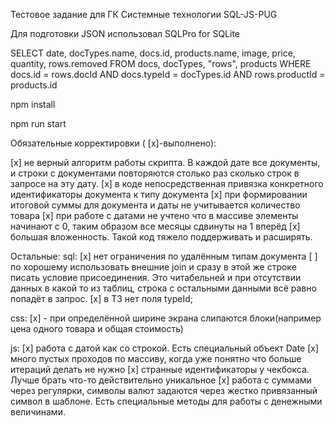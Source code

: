 Тестовое задание для ГК Системные технологии SQL-JS-PUG

Для подготовки JSON использовал SQLPro for SQLite

<!-- --- SQL запрос --- -->

SELECT date, docTypes.name, docs.id, products.name, image, price, quantity, rows.removed FROM docs, docTypes, "rows", products WHERE docs.id = rows.docId AND docs.typeId = docTypes.id AND rows.productId = products.id

<!-- -- Run -- -->

npm install

npm run start

Обязательные корректировки ( [x]-выполнено):

[x] не верный алгоритм работы скрипта. В каждой дате все документы, и строки с документами повторяются столько раз сколько строк в запросе на эту дату.
[x] в коде непосредственная привязка конкретного идентификаторы документа к типу документа
[x] при формировании итоговой суммы для документа и даты не учитывается количество товара
[x] при работе с датами не учтено что в массиве элементы начинают с 0, таким образом все месяцы сдвинуты на 1 вперёд
[x] большая вложенность. Такой код тяжело поддерживать и расширять.

Остальные:
sql:
[x] нет ограничения по удалённым типам документа
[ ] по хорошему использовать внешние join и сразу в этой же строке писать условие присоединения. Это читабельней и при отсутствии данных в какой то из таблиц, строка с остальными данными всё равно попадёт в запрос.
[x] в ТЗ нет поля typeId;

css:
[x] - при определённой ширине экрана слипаются блоки(например цена одного товара и общая стоимость)

js:
[x] работа с датой как со строкой. Есть специальный объект Date
[x] много пустых проходов по массиву, когда уже понятно что больше итераций делать не нужно
[x] странные идентификаторы у чекбокса. Лучше брать что-то действительно уникальное
[x] работа с суммами через регулярки, символы валют задаются через жестко привязанный символ в шаблоне. Есть специальные методы для работы с денежными величинами.

